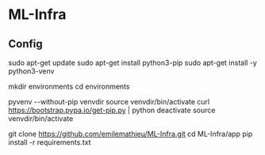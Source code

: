 # ML-Infra

## Config

sudo apt-get update
sudo apt-get install python3-pip
sudo apt-get install -y python3-venv

mkdir environments
cd environments

pyvenv --without-pip venvdir
source venvdir/bin/activate
curl https://bootstrap.pypa.io/get-pip.py | python
deactivate
source venvdir/bin/activate

git clone https://github.com/emilemathieu/ML-Infra.git
cd ML-Infra/app
pip install -r requirements.txt
